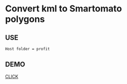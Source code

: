 # Convert kml to Smartomato polygons
## USE

```sh
Host folder = profit
```
## DEMO

[CLICK](https://converter-76bb4.web.app/)